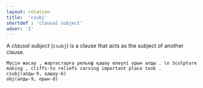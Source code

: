```yaml
---
layout: relation
title:  'csubj'
shortdef : 'clausal subject'
udver: '2'
---
```


A *clausal subject* (`csubj`) is a clause that acts as the subject of
another clause.

~~~ sdparse
Мүсін жасау , жартастарға рельеф қашау елеулі орын алды . \n Sculpture making , cliffs-to reliefs carving important place took .
csubj(алды-9, қашау-6)
obj(алды-9, орын-8)
~~~

<!-- Interlanguage links updated Po 6. listopadu 2023, 21:42:43 CET -->
